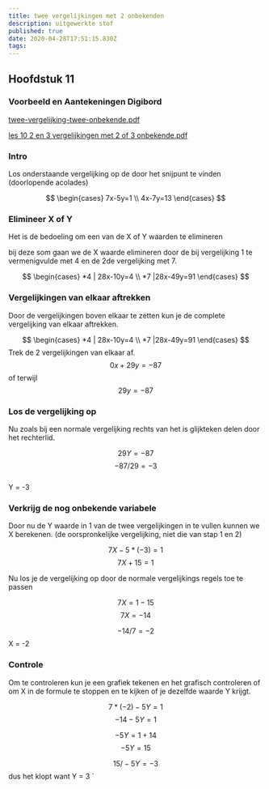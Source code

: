 ```yaml
---
title: twee vergelijkingen met 2 onbekenden
description: uitgewerkte stof
published: true
date: 2020-04-28T17:51:15.830Z
tags: 
---
```



## Hoofdstuk 11
### Voorbeeld en Aantekeningen Digibord
[twee-vergelijking-twee-onbekende.pdf](/wiskunde/h11/twee-vergelijking-twee-onbekende.pdf)

[les 10 2 en 3 vergelijkingen met 2 of 3 onbekende.pdf](/wiskunde/les_10_2_en_3_vergelijkingen_met_2_of_3_onbekende.pdf)
### Intro

Los onderstaande vergelijking op de door het snijpunt te vinden
(doorlopende acolades)

$$
\begin{cases}
  7x-5y=1  \\
  4x-7y=13
\end{cases}
$$

### Elimineer X of Y
Het is de bedoeling om een van de X of Y waarden te elimineren

bij deze som gaan we de X waarde elimineren door de bij vergelijking 1 te vermenigvulde met 4 en de 2de vergelijking met 7.

$$
\begin{cases}
 *4 | 28x-10y=4  \\
 *7 |28x-49y=91
\end{cases}
$$

### Vergelijkingen van elkaar aftrekken
Door de vergelijkingen boven elkaar te zetten kun je de complete vergelijking van elkaar aftrekken.

$$
\begin{cases}
 *4 | 28x-10y=4  \\
 *7 |28x-49y=91
\end{cases}
$$
Trek de 2 vergelijkingen van elkaar af.
$$
0x+29y=-87
$$
of terwijl
$$
29y = -87
$$

### Los de vergelijking op
Nu zoals bij een normale vergelijking rechts van het is glijkteken delen door het rechterlid.

$$
29Y = -87
$$
$$
-87 / 29 = -3	$$	
Y = -3
### Verkrijg de nog onbekende variabele
Door nu de Y waarde in 1 van de twee vergelijkingen in te vullen kunnen we X berekenen.
(de oorspronkelijke vergelijking, niet die van stap 1 en 2)

$$7X - 5 * (-3) = 1$$
$$7X + 15 = 1$$

Nu los je de vergelijking op door de normale vergelijkings regels toe te passen

$$7X = 1 - 15$$
$$7X = -14$$

$$-14 / 7 = -2	$$
X = -2
### Controle
Om te controleren kun je een grafiek tekenen en het grafisch controleren of om X in de formule te stoppen en te kijken of je dezelfde waarde Y krijgt.

$$7 * (-2) - 5Y = 1$$
$$-14 - 5Y = 1$$

$$-5Y = 1 + 14$$
$$-5Y = 15$$

$$15 / -5Y = -3$$ 
dus het klopt want Y = 3 `

